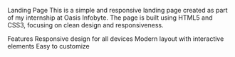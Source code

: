 Landing Page
This is a simple and responsive landing page created as part of my internship at Oasis Infobyte. The page is built using HTML5 and CSS3, focusing on clean design and responsiveness.

Features
  Responsive design for all devices
  Modern layout with interactive elements
  Easy to customize
